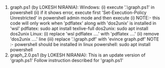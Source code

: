 1. graph.ps1 (by LOKESH NIRANIA):
    Windows:
        (i)  execute '.\graph.ps1' in powershell
        (ii) if it shows error, execute first 'Set-Execution-Policy Unrestricted' in powershell admin mode and then execute (i)
        NOTE:- this code will only work when 'pdflatex' along with 'dos2unix' is installed in 'wsl' 
                pdflatex: sudo apt install texlive-full
                dos2unix: sudo apt install dos2unix
    Linux:
        (i)   replace 'wsl pdflatex ....' with 'pdflatex ....'
        (ii)  remove 'dos2unix ....' line
        (iii) replace '.\graph.pdf' with 'evince graph.pdf'
        NOTE :- powershell should be installed in linux
                powershell: sudo apt install powershell
2. graph_2.0.ps1 (by LOKESH NIRANIA):
    This is an update version of 'graph.ps1'
    Follow instruction described for 'graph.ps1'


